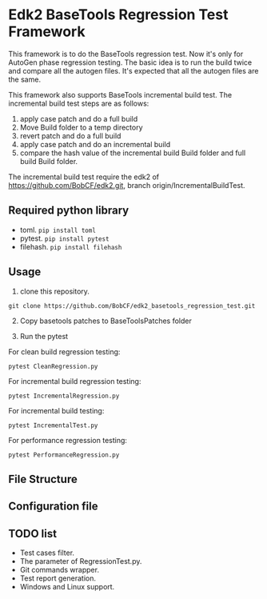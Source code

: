# Edk2 BaseTools Regression Test Framework
This framework is to do the BaseTools regression test. Now it's only for AutoGen phase regression testing. The basic idea is to run the build twice and compare all the autogen files. It's expected that all the autogen files are the same.

This framework also supports BaseTools incremental build test. The incremental build test steps are as follows:
1. apply case patch and do a full build
2. Move Build folder to a temp directory
3. revert patch and do a full build
4. apply case patch and do an incremental build
5. compare the hash value of the incremental build Build folder and full build Build folder.

The incremental build test require the edk2 of https://github.com/BobCF/edk2.git, branch origin/IncrementalBuildTest.

## Required python library
* toml.  `pip install toml`
* pytest. `pip install pytest`
* filehash. `pip install filehash`

## Usage
1. clone this repository.

`git clone https://github.com/BobCF/edk2_basetools_regression_test.git`

2. Copy basetools patches to BaseToolsPatches folder

3. Run the pytest

For clean build regression testing:

`pytest CleanRegression.py`

For incremental build regression testing:

`pytest IncrementalRegression.py`

For incremental build testing:

`pytest IncrementalTest.py`

For performance regression testing:

`pytest PerformanceRegression.py`

## File Structure
## Configuration file
## TODO list
* Test cases filter.
* The parameter of RegressionTest.py.
* Git commands wrapper.
* Test report generation.
* Windows and Linux support.
